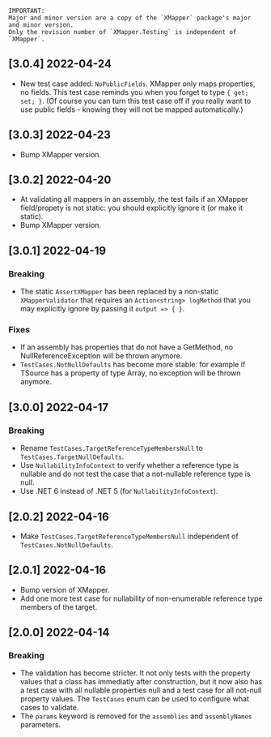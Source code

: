     
    IMPORTANT:
    Major and minor version are a copy of the `XMapper` package's major and minor version.
    Only the revision number of `XMapper.Testing` is independent of `XMapper`.

## [3.0.4] 2022-04-24

- New test case added: `NoPublicFields`. XMapper only maps properties, no fields. This test case reminds you when you forget to type `{ get; set; }`. (Of course you can turn this test case off if you really want to use public fields - knowing they will not be mapped automatically.)


## [3.0.3] 2022-04-23

- Bump XMapper version.


## [3.0.2] 2022-04-20

- At validating all mappers in an assembly, the test fails if an XMapper field/propety is not static: you should explicitly ignore it (or make it static).
- Bump XMapper version.


## [3.0.1] 2022-04-19

### Breaking

- The static `AssertXMapper` has been replaced by a non-static `XMapperValidator` that requires an `Action<string> logMethod` that you may explicitly ignore by passing it `output => { }`.

### Fixes

- If an assembly has properties that do not have a GetMethod, no NullReferenceException will be thrown anymore.
- `TestCases.NotNullDefaults` has become more stable: for example if TSource has a property of type Array, no exception will be thrown anymore.



## [3.0.0] 2022-04-17

### Breaking

- Rename `TestCases.TargetReferenceTypeMembersNull` to `TestCases.TargetNullDefaults`.
- Use `NullabilityInfoContext` to verify whether a reference type is nullable and do not test the case that a not-nullable reference type is null.
- Use .NET 6 instead of .NET 5 (for `NullabilityInfoContext`).



## [2.0.2] 2022-04-16

- Make `TestCases.TargetReferenceTypeMembersNull` independent of `TestCases.NotNullDefaults`.



## [2.0.1] 2022-04-16

- Bump version of XMapper.
- Add one more test case for nullability of non-enumerable reference type members of the target.



## [2.0.0] 2022-04-14

### Breaking

- The validation has become stricter. It not only tests with the property values that a class has immediatly after construction, but it now also has a test case with all nullable properties null and a test case for all not-null property values. The `TestCases` enum can be used to configure what cases to validate.
- The `params` keyword is removed for the `assemblies` and `assemblyNames` parameters.
